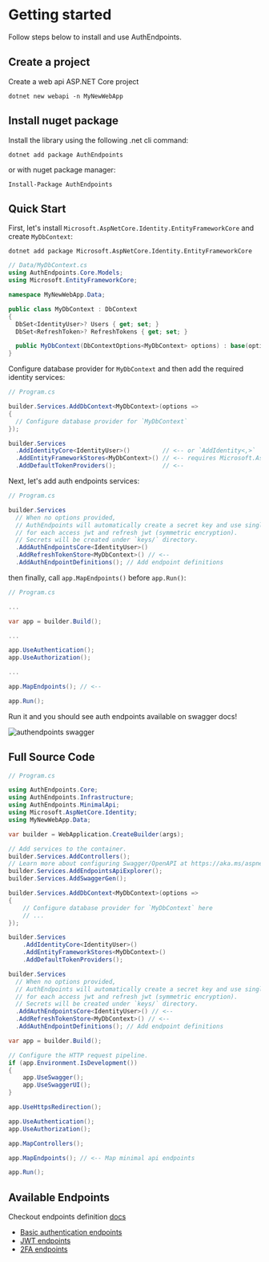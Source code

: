 # Getting started

Follow steps below to install and use AuthEndpoints.

## Create a project

Create a web api ASP.NET Core project

```
dotnet new webapi -n MyNewWebApp
```


## Install nuget package
Install the library using the following .net cli command:

```
dotnet add package AuthEndpoints
```

or with nuget package manager:

```
Install-Package AuthEndpoints
```


## Quick Start

First, let's install `Microsoft.AspNetCore.Identity.EntityFrameworkCore` and create `MyDbContext`:

```
dotnet add package Microsoft.AspNetCore.Identity.EntityFrameworkCore
```

```cs
// Data/MyDbContext.cs
using AuthEndpoints.Core.Models;
using Microsoft.EntityFrameworkCore;

namespace MyNewWebApp.Data;

public class MyDbContext : DbContext
{
  DbSet<IdentityUser>? Users { get; set; }
  DbSet<RefreshToken>? RefreshTokens { get; set; }

  public MyDbContext(DbContextOptions<MyDbContext> options) : base(options) { }
}
```

Configure database provider for `MyDbContext` and then add the required identity services:

```cs
// Program.cs

builder.Services.AddDbContext<MyDbContext>(options => 
{ 
  // Configure database provider for `MyDbContext`
});

builder.Services
  .AddIdentityCore<IdentityUser>()         // <-- or `AddIdentity<,>`
  .AddEntityFrameworkStores<MyDbContext>() // <-- requires Microsoft.AspNetCore.Identity.EntityFrameworkCore
  .AddDefaultTokenProviders();             // <--
```

Next, let's add auth endpoints services:

```cs
// Program.cs

builder.Services
  // When no options provided, 
  // AuthEndpoints will automatically create a secret key and use single security key
  // for each access jwt and refresh jwt (symmetric encryption).
  // Secrets will be created under `keys/` directory.
  .AddAuthEndpointsCore<IdentityUser>()
  .AddRefreshTokenStore<MyDbContext>() // <-- 
  .AddAuthEndpointDefinitions(); // Add endpoint definitions
```

then finally, call `app.MapEndpoints()` before `app.Run()`:

```cs
// Program.cs

...

var app = builder.Build();

...

app.UseAuthentication();
app.UseAuthorization();

...

app.MapEndpoints(); // <--

app.Run();
```

Run it and you should see auth endpoints available on swagger docs!

![authendpoints swagger](https://imgur.com/YT7htMW.png "authendpoints swagger")


## Full Source Code

```cs
// Program.cs

using AuthEndpoints.Core;
using AuthEndpoints.Infrastructure;
using AuthEndpoints.MinimalApi;
using Microsoft.AspNetCore.Identity;
using MyNewWebApp.Data;

var builder = WebApplication.CreateBuilder(args);

// Add services to the container.
builder.Services.AddControllers();
// Learn more about configuring Swagger/OpenAPI at https://aka.ms/aspnetcore/swashbuckle
builder.Services.AddEndpointsApiExplorer();
builder.Services.AddSwaggerGen();

builder.Services.AddDbContext<MyDbContext>(options => 
{ 
    // Configure database provider for `MyDbContext` here
    // ...
});

builder.Services
    .AddIdentityCore<IdentityUser>()
    .AddEntityFrameworkStores<MyDbContext>()
    .AddDefaultTokenProviders();

builder.Services
  // When no options provided, 
  // AuthEndpoints will automatically create a secret key and use single security key
  // for each access jwt and refresh jwt (symmetric encryption).
  // Secrets will be created under `keys/` directory.
  .AddAuthEndpointsCore<IdentityUser>() // <-- 
  .AddRefreshTokenStore<MyDbContext>() // <-- 
  .AddAuthEndpointDefinitions(); // Add endpoint definitions

var app = builder.Build();

// Configure the HTTP request pipeline.
if (app.Environment.IsDevelopment())
{
    app.UseSwagger();
    app.UseSwaggerUI();
}

app.UseHttpsRedirection();

app.UseAuthentication();
app.UseAuthorization();

app.MapControllers();

app.MapEndpoints(); // <-- Map minimal api endpoints

app.Run();
```


## Available Endpoints
Checkout endpoints definition [docs](endpoints/definitions.md)

- [Basic authentication endpoints](endpoints/basic-authentication.md)
- [JWT endpoints](endpoints/jwt.md)
- [2FA endpoints](endpoints/2fa.md)
